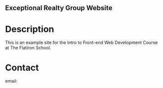 Exceptional Realty Group Website
---

# Description

This is an example site for the Intro to Front-end Web Development Course at The Flatiron School. 

# Contact

email: 

